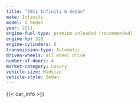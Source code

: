 ```yaml
---
title: "2011 Infiniti G Sedan"
make: Infiniti
model: G Sedan
year: 2011
engine-fuel-type: premium unleaded (recommended)
engine-hp: 328
engine-cylinders: 6
transmission-type: Automatic
driven-wheels: all wheel drive
number-of-doors: 4
market-category: Luxury
vehicle-size: Midsize
vehicle-style: Sedan
---
```


{{< car_info >}}
